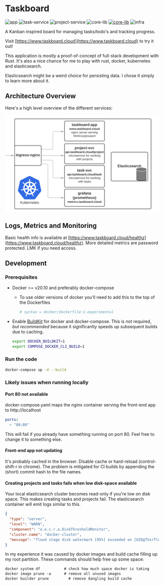 # Taskboard

![app](https://github.com/christianfosli/taskboard-rs/workflows/app/badge.svg)
![task-service](https://github.com/christianfosli/taskboard-rs/workflows/task-service/badge.svg)
![project-service](https://github.com/christianfosli/taskboard-rs/workflows/project-service/badge.svg)
![core-lib](https://github.com/christianfosli/taskboard-rs/workflows/core-lib/badge.svg)
[![core-lib](https://img.shields.io/crates/v/taskboard-core-lib)](https://crates.io/crates/taskboard-core-lib)
![infra](https://github.com/christianfosli/taskboard-rs/workflows/infra/badge.svg)

A Kanban inspired board for managing tasks/todo's and tracking progress.

Visit [https://www.taskboard.cloud](https://www.taskboard.cloud) to try it out!

This application is mostly a proof-of-concept of full-stack development with Rust.
It's also a nice chance for me to play with rust, docker, kubernetes and elasticsearch.

Elasticsearch might be a weird choice for persisting data.
I chose it simply to learn more about it.

## Architecture Overview

Here's a high level overview of the different services:

![Architecture overview of taskboard.cloud](architecture-overview.svg)

## Logs, Metrics and Monitoring

Basic health info is available at
[https://www.taskboard.cloud/healthz](https://www.taskboard.cloud/healthz).
More detailed metrics are password protected. LMK if you need access.

## Development

### Prerequisites

* Docker >= v20.10 and preferably docker-compose

  * To use older versions of docker you'll need to add this to the top of the
    Dockerfiles

    ```Dockerfile
    # syntax = docker/dockerfile:1-experimental
    ```

* Enable [BuildKit](https://docs.docker.com/develop/develop-images/build_enhancements/)
  for docker and docker-compose.
  This is not required, *but recommended* because it significantly speeds up
  subsequent builds due to caching.

  ```sh
  export DOCKER_BUILDKIT=1
  export COMPOSE_DOCKER_CLI_BUILD=1
  ```

### Run the code

```sh
docker-compose up -d --build
```

### Likely issues when running locally

#### Port 80 not available

docker-compose.yaml maps the nginx container serving the front-end app to
http://localhost

```yaml
ports:
  - "80:80"
```

This will fail if you already have something running on port 80.
Feel free to change it to something else.

#### Front-end app not updating

It's probably cached in the browser. Disable cache or hard-reload
(control-shift-r in chrome).
The problem is mitigated for CI builds by appending the (short) commit hash to
the file names.

#### Creating projects and tasks fails when low disk-space available

Your local elasticsearch cluster becomes read-only if you're low on disk space.
This makes creating tasks and projects fail.
The elasticsearch container will emit logs similar to this.

```json
{
  "type": "server",
  "level": "WARN",
  "component": "o.e.c.r.a.DiskThresholdMonitor",
  "cluster.name": "docker-cluster",
  "message": "flood stage disk watermark [95%] exceeded on [OZOgTVsrTlerKqoChHnhYw][3d7d5a8abd03][/usr/share/elasticsearch/data/nodes/0] free: 2.1gb[3%], all indices on this node will be marked read-only"
}
```

In my experience it was caused by docker images and build cache filling up my
root partition. These commands should help free up some space:

```console
docker system df           # check how much space docker is taking
docker image prune -a      # remove all unused images
docker builder prune         # remove dangling build cache
```
